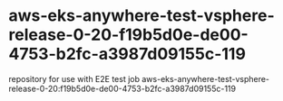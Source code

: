 # aws-eks-anywhere-test-vsphere-release-0-20-f19b5d0e-de00-4753-b2fc-a3987d09155c-119
repository for use with E2E test job aws-eks-anywhere-test-vsphere-release-0-20:f19b5d0e-de00-4753-b2fc-a3987d09155c-119

